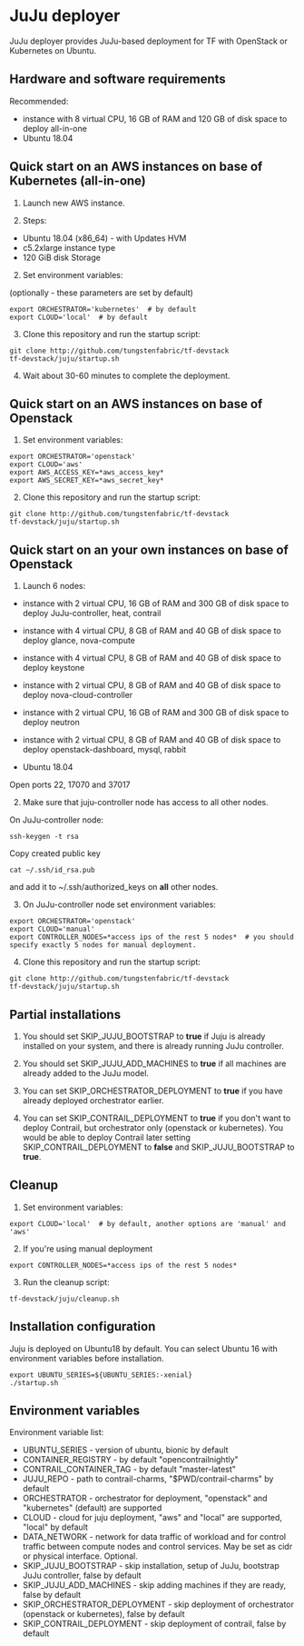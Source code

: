 # JuJu deployer

JuJu deployer provides JuJu-based deployment for TF with OpenStack or Kubernetes on Ubuntu.

## Hardware and software requirements

Recommended:
- instance with 8 virtual CPU, 16 GB of RAM and 120 GB of disk space to deploy all-in-one
- Ubuntu 18.04

## Quick start on an AWS instances on base of Kubernetes (all-in-one)

1. Launch new AWS instance.

1. Steps:
- Ubuntu 18.04 (x86_64) - with Updates HVM
- c5.2xlarge instance type
- 120 GiB disk Storage

2. Set environment variables:

(optionally - these parameters are set by default)

```
export ORCHESTRATOR='kubernetes'  # by default
export CLOUD='local'  # by default
```

3. Clone this repository and run the startup script:

```
git clone http://github.com/tungstenfabric/tf-devstack
tf-devstack/juju/startup.sh
```

4. Wait about 30-60 minutes to complete the deployment.


## Quick start on an AWS instances on base of Openstack

1. Set environment variables:
```
export ORCHESTRATOR='openstack'
export CLOUD='aws'
export AWS_ACCESS_KEY=*aws_access_key*
export AWS_SECRET_KEY=*aws_secret_key*
```

2. Clone this repository and run the startup script:
```
git clone http://github.com/tungstenfabric/tf-devstack
tf-devstack/juju/startup.sh
```

## Quick start on an your own instances on base of Openstack

1. Launch 6 nodes:

- instance with 2 virtual CPU, 16 GB of RAM and 300 GB of disk space to deploy JuJu-controller, heat, contrail
- instance with 4 virtual CPU, 8 GB of RAM and 40 GB of disk space to deploy glance, nova-compute
- instance with 4 virtual CPU, 8 GB of RAM and 40 GB of disk space to deploy keystone
- instance with 2 virtual CPU, 8 GB of RAM and 40 GB of disk space to deploy nova-cloud-controller
- instance with 2 virtual CPU, 16 GB of RAM and 300 GB of disk space to deploy neutron
- instance with 2 virtual CPU, 8 GB of RAM and 40 GB of disk space to deploy openstack-dashboard, mysql, rabbit

- Ubuntu 18.04

Open ports 22, 17070 and 37017

2. Make sure that juju-controller node has access to all other nodes.

On JuJu-controller node:
```
ssh-keygen -t rsa
```

Copy created public key
```
cat ~/.ssh/id_rsa.pub
```
and add it to ~/.ssh/authorized_keys on **all** other nodes.

3. On JuJu-controller node set environment variables:
```
export ORCHESTRATOR='openstack'
export CLOUD='manual'
export CONTROLLER_NODES=*access ips of the rest 5 nodes*  # you should specify exactly 5 nodes for manual deployment.
```

4. Clone this repository and run the startup script:
```
git clone http://github.com/tungstenfabric/tf-devstack
tf-devstack/juju/startup.sh
```

## Partial installations

1. You should set SKIP_JUJU_BOOTSTRAP to **true** if Juju is already installed on your system, and there is already running JuJu controller.

2. You should set SKIP_JUJU_ADD_MACHINES to **true** if all machines are already added to the JuJu model.

3. You can set SKIP_ORCHESTRATOR_DEPLOYMENT to **true** if you have already deployed orchestrator earlier.

4. You can set SKIP_CONTRAIL_DEPLOYMENT to **true** if you don't want to deploy Contrail, but orchestrator only (openstack or kubernetes). You would be able to deploy Contrail later setting SKIP_CONTRAIL_DEPLOYMENT to **false** and SKIP_JUJU_BOOTSTRAP to **true**.

## Cleanup
1. Set environment variables:

```
export CLOUD='local'  # by default, another options are 'manual' and 'aws'
```

2. If you're using manual deployment
```
export CONTROLLER_NODES=*access ips of the rest 5 nodes*
```

3. Run the cleanup script:
```
tf-devstack/juju/cleanup.sh
```

## Installation configuration

Juju is deployed on Ubuntu18 by default.
You can select Ubuntu 16 with environment variables before installation.

```
export UBUNTU_SERIES=${UBUNTU_SERIES:-xenial}
./startup.sh
```

## Environment variables
Environment variable list:
- UBUNTU_SERIES - version of ubuntu, bionic by default
- CONTAINER_REGISTRY - by default "opencontrailnightly"
- CONTRAIL_CONTAINER_TAG - by default "master-latest"
- JUJU_REPO - path to contrail-charms, "$PWD/contrail-charms" by default
- ORCHESTRATOR - orchestrator for deployment, "openstack" and "kubernetes" (default) are supported
- CLOUD - cloud for juju deployment, "aws" and "local" are supported, "local" by default
- DATA_NETWORK - network for data traffic of workload and for control traffic between compute nodes and control services. May be set as cidr or physical interface. Optional.
- SKIP_JUJU_BOOTSTRAP - skip installation, setup of JuJu, bootstrap JuJu controller, false by default
- SKIP_JUJU_ADD_MACHINES - skip adding machines if they are ready, false by default
- SKIP_ORCHESTRATOR_DEPLOYMENT - skip deployment of orchestrator (openstack or kubernetes), false by default
- SKIP_CONTRAIL_DEPLOYMENT - skip deployment of contrail, false by default
